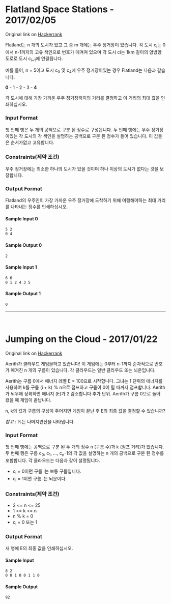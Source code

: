 # Flatland Space Stations - 2017/02/05

Original link on [Hackerrank](https://www.hackerrank.com/challenges/flatland-space-stations)


Flatland는 n 개의 도시가 있고 그 중 m 개에는 우주 정거장이 있습니다. 각 도시 c<sub>i</sub>는 0에서 n-1까지의 고유 색인으로 번호가 매겨져 있으며 각 도시 ci는 1km 길이의 양방향 도로로 도시 c<sub>i+1</sub>에 연결됩니다.

예를 들어, n = 5이고 도시 c<sub>0</sub> 및 c<sub>4</sub>에 우주 정거장이있는 경우 Flatland는 다음과 같습니다.

**0** - 1 - 2 - 3 - **4**

각 도시에 대해 가장 가까운 우주 정거장까지의 거리를 결정하고 이 거리의 최대 값을 인쇄하십시오.


### Input Format
첫 번째 행은 두 개의 공백으로 구분 된 정수로 구성됩니다.
두 번째 행에는 우주 정거장이있는 각 도시의 각 색인을 설명하는 공백으로 구분 된 정수가 들어 있습니다. 이 값들은 순서가없고 고유합니다.

### Constraints(제약 조건)
우주 정거장에는 최소한 하나의 도시가 있을 것이며 하나 이상의 도시가 없다는 것을 보장합니다.

### Output Format
Flatland의 우주인이 가장 가까운 우주 정거장에 도착하기 위해 여행해야하는 최대 거리를 나타내는 정수를 인쇄하십시오.

#### Sample Input 0
```
5 2
0 4
```

#### Sample Output 0
```
2
```


#### Sample Input 1
```
6 6
0 1 2 4 3 5
```

#### Sample Output 1
```
0
```
---
<br/>


# Jumping on the Cloud - 2017/01/22

Original link on [Hackerrank](https://www.hackerrank.com/challenges/jumping-on-the-clouds-revisited)


Aerith가 클라우드 게임을하고 있습니다! 이 게임에는 0부터 n-1까지 순차적으로 번호가 매겨진 n 개의 구름이 있습니다. 각 클라우드는 일반 클라우드 또는 뇌운입니다.

Aerith는 구름 0에서 에너지 레벨 E = 100으로 시작합니다. 그녀는 1 단위의 에너지를 사용하여 k를 구름 (i + k) % n으로 점프하고 구름이 0이 될 때까지 점프합니다. Aerith가 뇌우에 상륙하면 에너지 (E)가 2 감소합니다 추가 단위. Aerith가 구름 0으로 돌아 왔을 때 게임이 끝납니다.

n, k의 값과 구름의 구성이 주어지면 게임이 끝난 후 E의 최종 값을 결정할 수 있습니까?

*참고* : %는 나머지연산을 나타냅니다.

### Input Format
첫 번째 행에는 공백으로 구분 된 두 개의 정수 n (구름 수)과 k (점프 거리)가 있습니다.
두 번째 행은 구름 c<sub>0</sub>, c<sub>1</sub>, ..., c<sub>n</sub>-1의 각 값을 설명하는 n 개의 공백으로 구분 된 정수를 포함합니다. 각 클라우드는 다음과 같이 설명됩니다.

* c<sub>i</sub> = 0이면 구름 i는 보통 구름입니다.
* c<sub>i</sub> = 1이면 구름 i는 뇌운이다.

### Constraints(제약 조건)
* 2 <= n <= 25
* 1 <= k <= n
* n % k = 0
* c<sub>i</sub> = 0 또는 1

### Output Format

새 행에 E의 최종 값을 인쇄하십시오.

#### Sample Input
```
8 2
0 0 1 0 0 1 1 0
```

#### Sample Output
```
92
```

